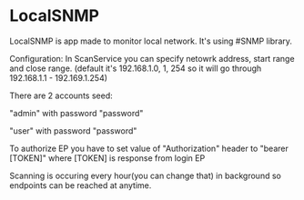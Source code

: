 # LocalSNMP

LocalSNMP is app made to monitor local network. It's using #SNMP library.

Configuration:
In ScanService you can specify netowrk address, start range and close range. 
(default it's 192.168.1.0, 1, 254 so it will go through 192.168.1.1 - 192.169.1.254)

There are 2 accounts seed:

  "admin" with password "password"
  
  "user" with password "password"
  
  To authorize EP you have to set value of "Authorization" header to "bearer [TOKEN]" where [TOKEN] is response from login EP
  
Scanning is occuring every hour(you can change that) in background so endpoints can be reached at anytime.
